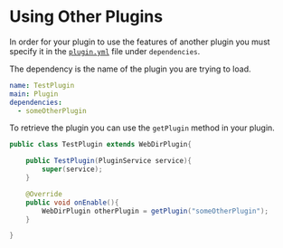 # Using Other Plugins

In order for your plugin to use the features of another plugin you must specify it in the [`plugin.yml`](/webdir/api/#plugin.yml) file under `dependencies`.

The dependency is the name of the plugin you are trying to load.

```yml
name: TestPlugin
main: Plugin
dependencies:
  - someOtherPlugin
```

To retrieve the plugin you can use the `getPlugin` method in your plugin.

```java
public class TestPlugin extends WebDirPlugin{

    public TestPlugin(PluginService service){
        super(service);
    }

    @Override
    public void onEnable(){
        WebDirPlugin otherPlugin = getPlugin("someOtherPlugin");
    }

}
```
